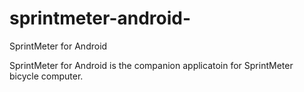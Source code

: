 # sprintmeter-android-
SprintMeter for Android

SprintMeter for Android is the companion applicatoin for SprintMeter bicycle computer.
